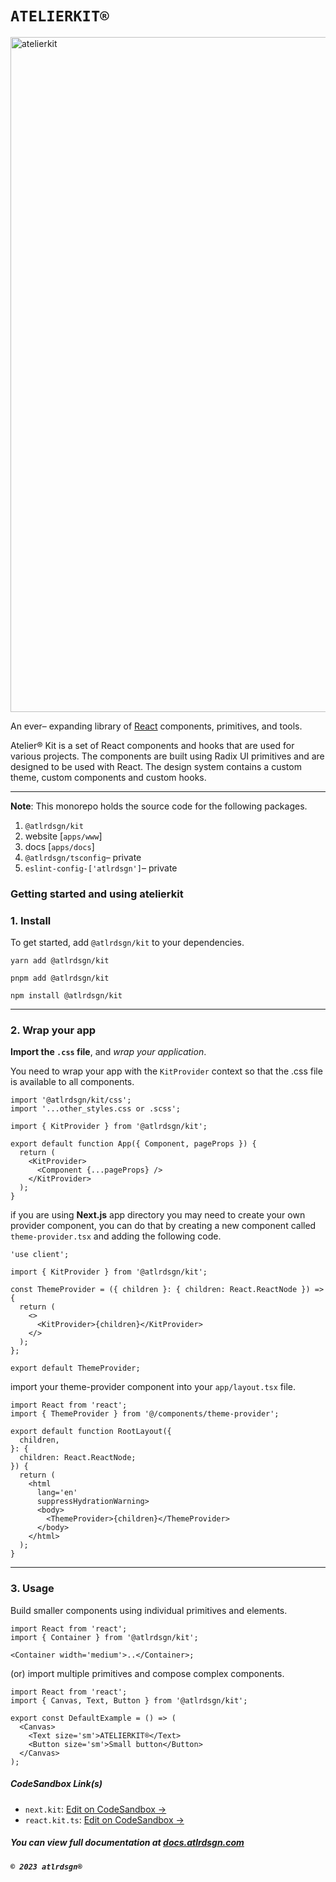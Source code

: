 # `ATELIERKIT®`

<a href="https://docs.atlrdsgn.com">
  <img width="1080" alt="atelierkit" src="https://cdn.atlrdsgn.com/assets/github/atlrdsgn/kit-cover.jpg">
</a>

An ever– expanding library of [React](https://reactjs.org/) components, primitives, and tools.

Atelier® Kit is a set of React components and hooks that are used for various projects.
The components are built using Radix UI primitives and are designed to be used with React.
The design system contains a custom theme, custom components and custom hooks.

---

**Note**: This monorepo holds the source code for the following packages.

1. `@atlrdsgn/kit`
2. website [`apps/www`]
3. docs [`apps/docs`]
4. `@atlrdsgn/tsconfig`– private
5. `eslint-config-['atlrdsgn']`– private

### Getting started and using atelierkit

### 1. **Install**

To get started, add `@atlrdsgn/kit` to your dependencies.

```yarn
yarn add @atlrdsgn/kit
```

```pnpm
pnpm add @atlrdsgn/kit
```

```npm
npm install @atlrdsgn/kit
```

---

### 2. **Wrap your app**

**Import the `.css` file**, and _wrap your application_.

You need to wrap your app with the `KitProvider` context so that the .css file is available to all components.

```tsx
import '@atlrdsgn/kit/css';
import '...other_styles.css or .scss';

import { KitProvider } from '@atlrdsgn/kit';

export default function App({ Component, pageProps }) {
  return (
    <KitProvider>
      <Component {...pageProps} />
    </KitProvider>
  );
}
```

if you are using **Next.js** app directory you may need to create your own provider component, you can do that by creating a new component called `theme-provider.tsx` and adding the following code.

```tsx
'use client';

import { KitProvider } from '@atlrdsgn/kit';

const ThemeProvider = ({ children }: { children: React.ReactNode }) => {
  return (
    <>
      <KitProvider>{children}</KitProvider>
    </>
  );
};

export default ThemeProvider;
```

import your theme-provider component into your `app/layout.tsx` file.

```tsx
import React from 'react';
import { ThemeProvider } from '@/components/theme-provider';

export default function RootLayout({
  children,
}: {
  children: React.ReactNode;
}) {
  return (
    <html
      lang='en'
      suppressHydrationWarning>
      <body>
        <ThemeProvider>{children}</ThemeProvider>
      </body>
    </html>
  );
}
```

---

### 3. **Usage**

Build smaller components using individual primitives and elements.

```tsx
import React from 'react';
import { Container } from '@atlrdsgn/kit';

<Container width='medium'>..</Container>;
```

(or) import multiple primitives and compose complex components.

```tsx
import React from 'react';
import { Canvas, Text, Button } from '@atlrdsgn/kit';

export const DefaultExample = () => (
  <Canvas>
    <Text size='sm'>ATELIERKIT®</Text>
    <Button size='sm'>Small button</Button>
  </Canvas>
);
```

##### CodeSandbox Link(s)

- `next.kit`: [Edit on CodeSandbox →](https://codesandbox.io/p/sandbox/next-kit-tr8cv9)
- `react.kit.ts`: [Edit on CodeSandbox →](https://codesandbox.io/p/sandbox/atelierkit-react-ts-zzpzcl)

##### You can view full documentation at [docs.atlrdsgn.com](https://docs.atlrdsgn.com)

##### `© 2023 atlrdsgn®`
